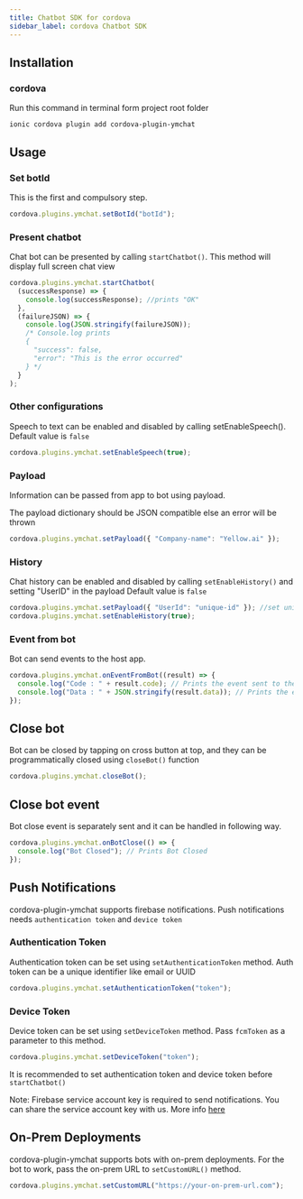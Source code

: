 ```yaml
---
title: Chatbot SDK for cordova
sidebar_label: cordova Chatbot SDK
---
```


## Installation

### cordova

Run this command in terminal form project root folder

```
ionic cordova plugin add cordova-plugin-ymchat
```

## Usage

### Set botId

This is the first and compulsory step.

```javascript
cordova.plugins.ymchat.setBotId("botId");
```

### Present chatbot

Chat bot can be presented by calling `startChatbot()`. This method will display full screen chat view

```javascript
cordova.plugins.ymchat.startChatbot(
  (successResponse) => {
    console.log(successResponse); //prints "OK"
  },
  (failureJSON) => {
    console.log(JSON.stringify(failureJSON));
    /* Console.log prints
    {
      "success": false,
      "error": "This is the error occurred"
    } */
  }
);
```

### Other configurations

Speech to text can be enabled and disabled by calling setEnableSpeech(). Default value is `false`

```javascript
cordova.plugins.ymchat.setEnableSpeech(true);
```

### Payload

Information can be passed from app to bot using payload.

The payload dictionary should be JSON compatible else an error will be thrown

```javascript
cordova.plugins.ymchat.setPayload({ "Company-name": "Yellow.ai" });
```

### History

Chat history can be enabled and disabled by calling `setEnableHistory()` and setting "UserID" in the payload
Default value is `false`

```javascript
cordova.plugins.ymchat.setPayload({ "UserId": "unique-id" }); //set unique id like email or UUID
cordova.plugins.ymchat.setEnableHistory(true);
```

### Event from bot

Bot can send events to the host app.

```javascript
cordova.plugins.ymchat.onEventFromBot((result) => {
  console.log("Code : " + result.code); // Prints the event sent to the chat bot
  console.log("Data : " + JSON.stringify(result.data)); // Prints the event sent to the chat bot
});
```

## Close bot

Bot can be closed by tapping on cross button at top, and they can be programmatically closed using `closeBot()` function

```javascript
cordova.plugins.ymchat.closeBot();
```

## Close bot event

Bot close event is separately sent and it can be handled in following way.

```javascript
cordova.plugins.ymchat.onBotClose(() => {
  console.log("Bot Closed"); // Prints Bot Closed
});
```

## Push Notifications

cordova-plugin-ymchat supports firebase notifications. Push notifications needs `authentication token` and `device token`

### Authentication Token

Authentication token can be set using `setAuthenticationToken` method. Auth token can be a unique identifier like email or UUID

```javascript
cordova.plugins.ymchat.setAuthenticationToken("token");
```

### Device Token

Device token can be set using `setDeviceToken` method. Pass `fcmToken` as a parameter to this method.

```javascript
cordova.plugins.ymchat.setDeviceToken("token");
```

It is recommended to set authentication token and device token before `startChatbot()`

Note: Firebase service account key is required to send notifications. You can share the service account key with us. More info [here](https://developers.google.com/assistant/engagement/notifications#get_a_service_account_key)

## On-Prem Deployments

cordova-plugin-ymchat supports bots with on-prem deployments. For the bot to work, pass the on-prem URL to `setCustomURL()` method.

```javascript
cordova.plugins.ymchat.setCustomURL("https://your-on-prem-url.com");
```